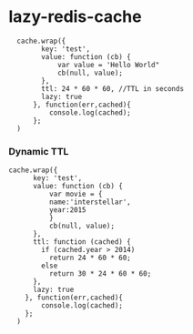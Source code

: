 # lazy-redis-cache

      cache.wrap({
            key: 'test',
            value: function (cb) {
                var value = 'Hello World"
                cb(null, value);
            },
            ttl: 24 * 60 * 60, //TTL in seconds
            lazy: true
          }, function(err,cached){
              console.log(cached);
          };
      )

### Dynamic TTL

    cache.wrap({
          key: 'test',
          value: function (cb) {
              var movie = {
              name:'interstellar',
              year:2015
              }
              cb(null, value);
          },
          ttl: function (cached) {
            if (cached.year > 2014)
              return 24 * 60 * 60;
            else
              return 30 * 24 * 60 * 60;
          },
          lazy: true
        }, function(err,cached){
            console.log(cached);
        };
      )
